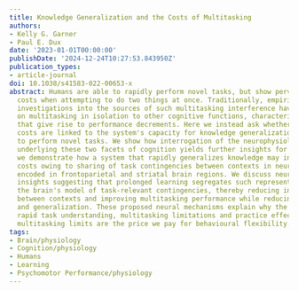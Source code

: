 ```yaml
---
title: Knowledge Generalization and the Costs of Multitasking
authors:
- Kelly G. Garner
- Paul E. Dux
date: '2023-01-01T00:00:00'
publishDate: '2024-12-24T10:27:53.843950Z'
publication_types:
- article-journal
doi: 10.1038/s41583-022-00653-x
abstract: Humans are able to rapidly perform novel tasks, but show pervasive performance
  costs when attempting to do two things at once. Traditionally, empirical and theoretical
  investigations into the sources of such multitasking interference have largely focused
  on multitasking in isolation to other cognitive functions, characterizing the conditions
  that give rise to performance decrements. Here we instead ask whether multitasking
  costs are linked to the system's capacity for knowledge generalization, as is required
  to perform novel tasks. We show how interrogation of the neurophysiological circuitry
  underlying these two facets of cognition yields further insights for both. Specifically,
  we demonstrate how a system that rapidly generalizes knowledge may induce multitasking
  costs owing to sharing of task contingencies between contexts in neural representations
  encoded in frontoparietal and striatal brain regions. We discuss neurophysiological
  insights suggesting that prolonged learning segregates such representations by refining
  the brain's model of task-relevant contingencies, thereby reducing information sharing
  between contexts and improving multitasking performance while reducing flexibility
  and generalization. These proposed neural mechanisms explain why the brain shows
  rapid task understanding, multitasking limitations and practice effects. In short,
  multitasking limits are the price we pay for behavioural flexibility.
tags:
- Brain/physiology
- Cognition/physiology
- Humans
- Learning
- Psychomotor Performance/physiology
---
```

